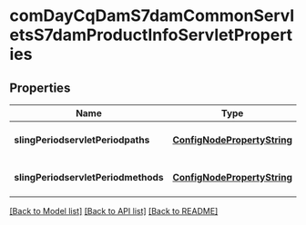 # comDayCqDamS7damCommonServletsS7damProductInfoServletProperties

## Properties
Name | Type | Description | Notes
------------ | ------------- | ------------- | -------------
**slingPeriodservletPeriodpaths** | [**ConfigNodePropertyString**](ConfigNodePropertyString.md) |  | [optional] [default to null]
**slingPeriodservletPeriodmethods** | [**ConfigNodePropertyString**](ConfigNodePropertyString.md) |  | [optional] [default to null]

[[Back to Model list]](../README.md#documentation-for-models) [[Back to API list]](../README.md#documentation-for-api-endpoints) [[Back to README]](../README.md)


